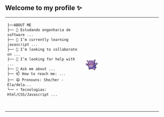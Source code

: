 ## Welcome to my profile ✨

<table>
    <tr>
    <td style="width: 50%;">
        
    ├──ABOUT ME
    ├── 🔭 Estudando engenharia de software ...
    ├── 🌱 I’m currently learning javascript ...
    ├── 👯 I’m looking to collaborate on ...
    ├── 🤔 I’m looking for help with ...
    ├── 💬 Ask me about ...
    ├── 📫 How to reach me: ...
    ├── 😄 Pronouns: She/her - Ela/dela...
    └── ⚡ Tecnologias: Html/CSS/Javascript ...
        
  </td>
  <td>
      <img src="img/gengar.gif" alt="Gengar" style="width: 20%;">
  </td>
  </tr>
</table>
